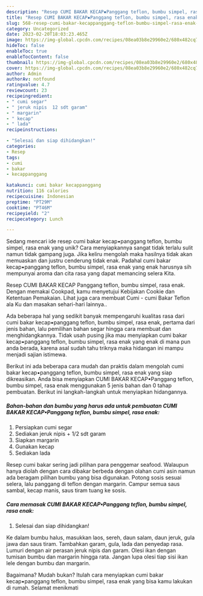 ```yaml
---
description: "Resep CUMI BAKAR KECAP▪Panggang teflon, bumbu simpel, rasa enak yang Mantap"
title: "Resep CUMI BAKAR KECAP▪Panggang teflon, bumbu simpel, rasa enak yang Mantap"
slug: 568-resep-cumi-bakar-kecappanggang-teflon-bumbu-simpel-rasa-enak-yang-mantap
category: Uncategorized
date: 2023-02-20T18:03:23.465Z
image: https://img-global.cpcdn.com/recipes/08ea03b8e29960e2/680x482cq70/cumi-bakar-kecappanggang-teflon-bumbu-simpel-rasa-enak-foto-resep-utama.jpg
hideToc: false
enableToc: true
enableTocContent: false
thumbnail: https://img-global.cpcdn.com/recipes/08ea03b8e29960e2/680x482cq70/cumi-bakar-kecappanggang-teflon-bumbu-simpel-rasa-enak-foto-resep-utama.jpg
cover: https://img-global.cpcdn.com/recipes/08ea03b8e29960e2/680x482cq70/cumi-bakar-kecappanggang-teflon-bumbu-simpel-rasa-enak-foto-resep-utama.jpg
author: Admin
authorAv: notfound
ratingvalue: 4.7
reviewcount: 23
recipeingredient:
- " cumi segar"
- " jeruk nipis  12 sdt garam"
- " margarin"
- " kecap"
- " lada"
recipeinstructions:

- "Selesai dan siap dihidangkan!"
categories:
- Resep
tags:
- cumi
- bakar
- kecappanggang

katakunci: cumi bakar kecappanggang 
nutrition: 116 calories
recipecuisine: Indonesian
preptime: "PT29M"
cooktime: "PT46M"
recipeyield: "2"
recipecategory: Lunch

---
```





Sedang mencari ide resep cumi bakar kecap▪panggang teflon, bumbu simpel, rasa enak yang unik? Cara menyiapkannya sangat tidak terlalu sulit namun tidak gampang juga. Jika keliru mengolah maka hasilnya tidak akan memuaskan dan justru cenderung tidak enak. Padahal cumi bakar kecap▪panggang teflon, bumbu simpel, rasa enak yang enak harusnya sih mempunyai aroma dan cita rasa yang dapat memancing selera Kita.





Resep CUMI BAKAR KECAP Panggang teflon, bumbu simpel, rasa enak. Dengan memakai Cookpad, kamu menyetujui Kebijakan Cookie dan Ketentuan Pemakaian. Lihat juga cara membuat Cumi - cumi Bakar Teflon ala Ku dan masakan sehari-hari lainnya..

Ada beberapa hal yang sedikit banyak mempengaruhi kualitas rasa dari cumi bakar kecap▪panggang teflon, bumbu simpel, rasa enak, pertama dari jenis bahan, lalu pemilihan bahan segar hingga cara membuat dan menghidangkannya. Tidak usah pusing jika mau menyiapkan cumi bakar kecap▪panggang teflon, bumbu simpel, rasa enak yang enak di mana pun anda berada, karena asal sudah tahu triknya maka hidangan ini mampu menjadi sajian istimewa.






Berikut ini ada beberapa cara mudah dan praktis dalam mengolah cumi bakar kecap▪panggang teflon, bumbu simpel, rasa enak yang siap dikreasikan. Anda bisa menyiapkan CUMI BAKAR KECAP▪Panggang teflon, bumbu simpel, rasa enak menggunakan 5 jenis bahan dan 0 tahap pembuatan. Berikut ini langkah-langkah untuk menyiapkan hidangannya.

<!--inarticleads1-->

##### Bahan-bahan dan bumbu yang harus ada untuk pembuatan CUMI BAKAR KECAP▪Panggang teflon, bumbu simpel, rasa enak:

1. Persiapkan  cumi segar
1. Sediakan  jeruk nipis + 1/2 sdt garam
1. Siapkan  margarin
1. Gunakan  kecap
1. Sediakan  lada


Resep cumi bakar sering jadi pilihan para penggemar seafood. Walaupun hanya diolah dengan cara dibakar berbeda dengan olahan cumi asin namun ada beragam pilihan bumbu yang bisa digunakan. Potong sosis sesuai selera, lalu panggang di teflon dengan margarin. Campur semua saus sambal, kecap manis, saus tiram tuang ke sosis. 

<!--inarticleads2-->

##### Cara memasak CUMI BAKAR KECAP▪Panggang teflon, bumbu simpel, rasa enak:


1. Selesai dan siap dihidangkan!

Ke dalam bumbu halus, masukkan laos, sereh, daun salam, daun jeruk, gula jawa dan saus tiram. Tambahkan garam, gula, lada dan penyedap rasa. Lumuri dengan air perasan jeruk nipis dan garam. Olesi ikan dengan tumisan bumbu dan margarin hingga rata. Jangan lupa olesi tiap sisi ikan lele dengan bumbu dan margarin. 

Bagaimana? Mudah bukan? Itulah cara menyiapkan cumi bakar kecap▪panggang teflon, bumbu simpel, rasa enak yang bisa kamu lakukan di rumah. Selamat menikmati
